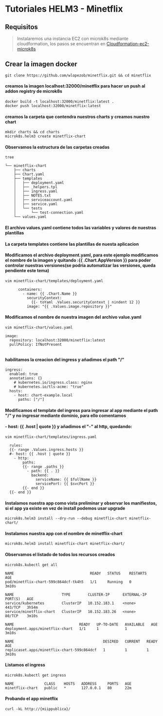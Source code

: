 # Tutoriales HELM3 - Minetflix
## Requisitos
> Instalaremos una instancia EC2 con microk8s mediante cloudformation, los pasos se encuentran en [Cloudformation-ec2-microk8s](https://github.com/wlopezob/cloudformation/tree/main/microk8s)

## Crear la imagen docker
```
git clone https://github.com/wlopezob/minetflix.git && cd minetflix
```
#### creamos la imagen localhost:32000/minetflix para hacer un push al addon registry de microk8s 
```
docker build -t localhost:32000/minetflix:latest .
docker push localhost:32000/minetflix:latest
```
#### creamos la carpeta que contendra nuestros charts y creamos nuestro chart
```
mkdir charts && cd charts
microk8s.helm3 create minetflix-chart
```

#### Observamos la estructura de las carpetas creadas
```
tree

└── minetflix-chart
    ├── charts
    ├── Chart.yaml
    ├── templates
    │   ├── deployment.yaml
    │   ├── _helpers.tpl
    │   ├── ingress.yaml
    │   ├── NOTES.txt
    │   ├── serviceaccount.yaml
    │   ├── service.yaml
    │   └── tests
    │       └── test-connection.yaml
    └── values.yaml

```
#### El archivo values.yaml contiene todos las variables y valores de nuestras plantillas
#### La carpeta templates contiene las plantillas de nuesta aplicacion
#### Modificamos el archivo deployment.yaml, para este ejemplo modificamos el nombre de la imagen y quitando **:{{ .Chart.AppVersion }}** para poder controlar nuestras versiones(se podria automatizar las versiones, queda pendiente este tema)
```
vim minetflix-chart/templates/deployment.yaml

      containers:
        - name: {{ .Chart.Name }}
          securityContext:
            {{- toYaml .Values.securityContext | nindent 12 }}
          image: "{{ .Values.image.repository }}"
```
#### Modificamos el nombre de nuestra imagen del archivo value.yaml
```
vim minetflix-chart/values.yaml

image:
  repository: localhost:32000/minetflix:latest
  pullPolicy: IfNotPresent


```
#### habilitamos la creacion del ingress y añadimos el path "/"
```
ingress:
  enabled: true
  annotations: {}
    # kubernetes.io/ingress.class: nginx
    # kubernetes.io/tls-acme: "true"
  hosts:
    - host: chart-example.local
      paths: ["/"]

```
#### Modificamos el template del ingress para ingresar al app mediante el path "/" y no ingresar mediante dominio, para ello comentamos
#### - host: {{ .host | quote }} y añadimos el "-" al http, quedando: 
```
vim minetflix-chart/templates/ingress.yaml
 
  rules:
  {{- range .Values.ingress.hosts }}
  #- host: {{ .host | quote }}
    - http:
        paths:
        {{- range .paths }}
          - path: {{ . }}
            backend:
              serviceName: {{ $fullName }}
              servicePort: {{ $svcPort }}
        {{- end }}
  {{- end }}

```
#### Instalamos nuestra app como vista preliminar y observar los manifiestos, si el app ya existe en vez de install podemos usar  upgrade
```
microk8s.helm3 install --dry-run --debug minetflix-chart minetflix-chart/
```
#### Instalamos nuestra app con el nombre de  minetflix-chart
```
microk8s.helm3 install minetflix-chart minetflix-chart/
```
#### Observamos el listado de todos los recursos creados
```
microk8s.kubectl get all

NAME                                   READY   STATUS    RESTARTS   AGE
pod/minetflix-chart-599c864dcf-tk4h5   1/1     Running   0          3m10s

NAME                      TYPE        CLUSTER-IP      EXTERNAL-IP   PORT(S)   AGE
service/kubernetes        ClusterIP   10.152.183.1    <none>        443/TCP   3h54m
service/minetflix-chart   ClusterIP   10.152.183.26   <none>        80/TCP    3m10s

NAME                              READY   UP-TO-DATE   AVAILABLE   AGE
deployment.apps/minetflix-chart   1/1     1            1           3m10s

NAME                                         DESIRED   CURRENT   READY   AGE
replicaset.apps/minetflix-chart-599c864dcf   1         1         1       3m10s

``` 
#### Listamos el ingress
```
microk8s.kubectl get ingress

NAME              CLASS    HOSTS   ADDRESS     PORTS   AGE
minetflix-chart   public   *       127.0.0.1   80      22m

```

#### Probando el app minetflix
```
curl -kL http://{miippublica}/
```
